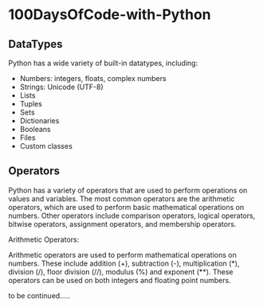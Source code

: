 # 100DaysOfCode-with-Python

## DataTypes 

 Python has a wide variety of built-in datatypes, including:

- Numbers: integers, floats, complex numbers
- Strings: Unicode (UTF-8)
- Lists
- Tuples
- Sets
- Dictionaries
- Booleans
- Files
- Custom classes

## Operators

Python has a variety of operators that are used to perform operations on values and variables. The most common operators are the arithmetic operators, which are used to perform basic mathematical operations on numbers. Other operators include comparison operators, logical operators, bitwise operators, assignment operators, and membership operators.

Arithmetic Operators:

Arithmetic operators are used to perform mathematical operations on numbers. These include addition (+), subtraction (-), multiplication (*), division (/), floor division (//), modulus (%) and exponent (**). These operators can be used on both integers and floating point numbers.

to be continued.....

